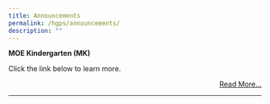 ```yaml
---
title: Announcements
permalink: /hgps/announcements/
description: ""
---
```

<p><strong>MOE Kindergarten (MK)</strong></p>
<p>Click the link below to learn more.</p>
<p style="text-align: right;"><a href="/news/moe-kindergarten-mk">Read More...</a></p>
<hr>